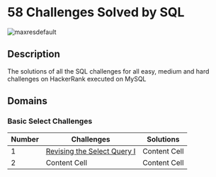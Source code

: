 # 58 Challenges Solved by SQL 
![maxresdefault](https://user-images.githubusercontent.com/46414243/105733970-c9019c80-5f3a-11eb-8138-e093ea834718.jpg)

## Description
The solutions of all the SQL challenges for all easy, medium and hard challenges on HackerRank executed on MySQL

## Domains
### Basic Select Challenges

| Number | Challenges | Solutions | 
| ------------- | ------------- | -------------|
| 1 | [Revising the Select Query I](https://www.hackerrank.com/challenges/revising-the-select-query/problem) | Content Cell  |
| 2 | Content Cell  | Content Cell  |


